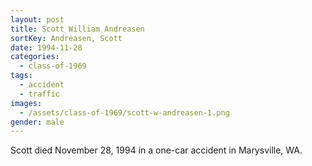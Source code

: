 ```yaml
---
layout: post
title: Scott William Andreasen
sortKey: Andreasen, Scott
date: 1994-11-28
categories:
  - class-of-1969
tags:
  - accident
  - traffic
images:
  - /assets/class-of-1969/scott-w-andreasen-1.png
gender: male
---
```


Scott died November 28, 1994 in a one-car accident in Marysville, WA.
